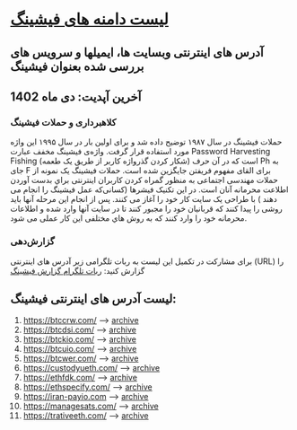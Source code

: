 
# [لیست دامنه های فیشینگ](https://www.webamooz.com/category/%D9%81%DB%8C%D8%B4%DB%8C%D9%86%DA%AF/) 
## آدرس های اینترنتی وبسایت ها، ایمیلها و سرویس های  بررسی شده بعنوان فیشینگ
## آخرین آپدیت: دی ماه 1402
### کلاهبرداری و حملات فیشینگ
حملات فیشینگ در سال ۱۹۸۷ توضیح داده شد و برای اولین بار در سال ۱۹۹۵ این واژه مورد استفاده قرار گرفت. واژه‌ی فیشینگ مخفف عبارت Password Harvesting Fishing (شکار کردن گذرواژه کاربر از طریق یک طعمه) است که در آن حرف Ph به جای F برای القای مفهوم فریفتن جایگزین شده است.
حملات فیشینگ یک نمونه از حملات مهندسی اجتماعی به منظور گمراه کردن کاربران اینترنتی براي بدست آوردن اطلاعت محرمانه آنان است. در این تکنیک فیشرها (کسانی‌که عمل فیشینگ را انجام می دهند ) با طراحی یک سایت کار خود را آغاز می کنند. پس از انجام این مرحله آنها باید روشی را پیدا کنند که قربانیان خود را مجبور کنند تا در سایت آنها وارد شده و اطلاعات محرمانه خود را وارد کنند که به روش هاي مختلفی این کار عملی می شود.

### گزارش‌دهی

برای مشارکت در تکمیل این لیست به ربات تلگرامی زیر آدرس های اینترنتی (URL) را گزارش کنید:
[ ربات تلگرام گزارش فیشینگ](https://t.me/antifishBOT) 

## 
## لیست آدرس های اینترنتی فیشینگ:
1. https://btccrw.com/ --> [archive](https://archive.is/fAgce)
2. https://btcdsi.com/ --> [archive](https://archive.ph/EZOoF)
3. https://btckio.com/ --> [archive](https://archive.ph/oWtz9)
4. https://btcuio.com/ --> [archive](https://archive.ph/zVc3p)
5. https://btcwer.com/ --> [archive](https://archive.ph/cEagH)
6. https://custodyueth.com/ --> [archive](https://archive.ph/EDyn7)
7. https://ethfdk.com/  --> [archive](https://archive.ph/ohsKt)
8. https://ethspecify.com/  --> [archive](https://archive.ph/lvoa5)
9. https://iran-payio.com --> [archive](https://t.me/webamoozir/6336)
10. https://managesats.com/ --> [archive](https://archive.ph/vJZyc)
11. https://trativeeth.com/  --> [archive](https://archive.ph/zz83w)


